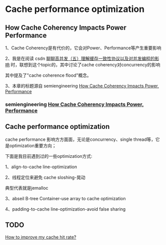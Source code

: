 # Cache performance optimization



## How Cache Coherency Impacts Power Performance

1、Cache Coherency是有代价的，它会对Power、Performance等产生重要影响

2、我是在阅读 csdn [聊聊高并发（五）理解缓存一致性协议以及对并发编程的影响](https://blog.csdn.net/iter_zc/article/details/40342695) 时，联想到这个topic的，其中讨论了cache coherency对concurrency的影响

其中提及了"cache coherence flood"概念。

3、本章的标题源自 semiengineering [How Cache Coherency Impacts Power, Performance](https://semiengineering.com/how-cache-coherency-impacts-power-performance/)

### semiengineering [How Cache Coherency Impacts Power, Performance](https://semiengineering.com/how-cache-coherency-impacts-power-performance/)



## Cache performance optimization

cache performance 影响方方面面，无论是concurrency、single thread等，它是optimization重要方向；

下面是我目前遇到过的一些optimization方式: 

1、align-to-cache line-optimization

2、线程定位来避免 cache sloshing-晃动

典型代表就是jemalloc

3、abseil B-tree Container-use array to cache optimization

4、padding-to-cache line-optimization-avoid false sharing



## TODO

[How to improve my cache hit rate?](https://support.ezoic.com/kb/article/how-to-improve-my-cache-hit-rate)
